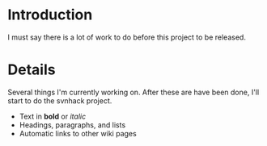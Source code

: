 # Introduction #

I must say there is a lot of work to do before this project to be released.


# Details #

Several things I'm currently working on.
After these are have been done, I'll start to do the svnhack project.

  * Text in **bold** or _italic_
  * Headings, paragraphs, and lists
  * Automatic links to other wiki pages